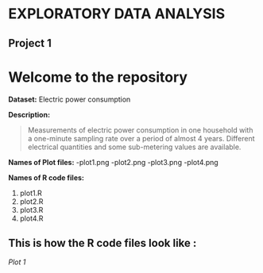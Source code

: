 EXPLORATORY DATA ANALYSIS 
=========================

Project 1
----------

# Welcome to the repository

**Dataset:** Electric power consumption

**Description:** 
>Measurements of electric power consumption in one household with a 
one-minute sampling rate over a period of almost 4 years.
>Different electrical quantities and some sub-metering values are available.

**Names of Plot files:** 
-plot1.png 
-plot2.png 
-plot3.png 
-plot4.png

**Names of R code files:** 
1. plot1.R
2. plot2.R 
3. plot3.R
4. plot4.R

## This is how the R code files look like :

*Plot 1*



